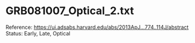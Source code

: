 # GRB081007_Optical_2.txt

Reference: https://ui.adsabs.harvard.edu/abs/2013ApJ...774..114J/abstract
Status: Early, Late, Optical